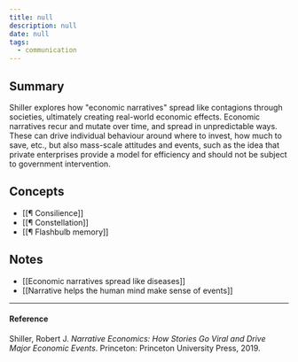 ```yaml
---
title: null
description: null
date: null
tags:
  - communication
---
```


## Summary

Shiller explores how "economic narratives" spread like contagions through societies, ultimately creating real-world economic effects. Economic narratives recur and mutate over time, and spread in unpredictable ways. These can drive individual behaviour around where to invest, how much to save, etc., but also mass-scale attitudes and events, such as the idea that private enterprises provide a model for efficiency and should not be subject to government intervention.

## Concepts

- [[¶ Consilience]]
- [[¶ Constellation]]
- [[¶ Flashbulb memory]]

## Notes

- [[Economic narratives spread like diseases]]
- [[Narrative helps the human mind make sense of events]]

---

#### Reference

Shiller, Robert J. _Narrative Economics: How Stories Go Viral and Drive Major Economic Events_. Princeton: Princeton University Press, 2019.

